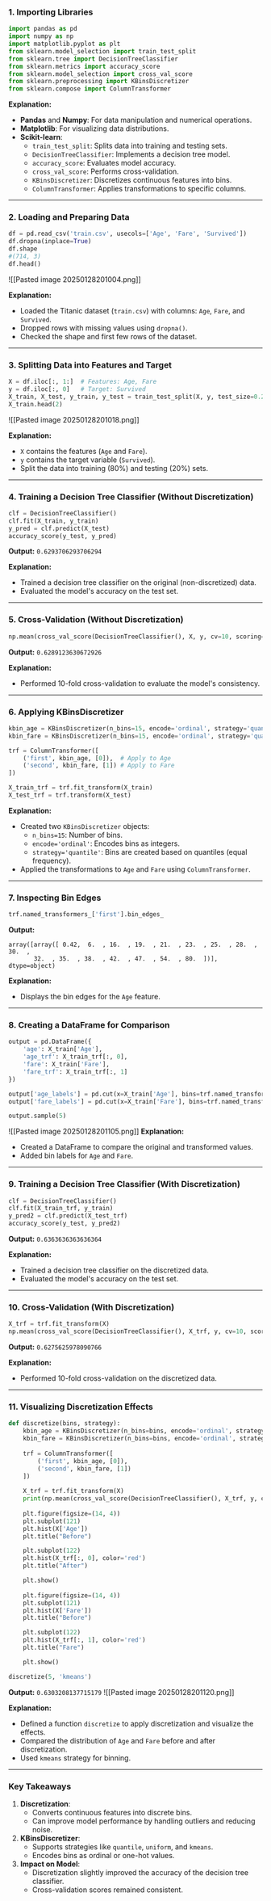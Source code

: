 ### **1. Importing Libraries**

```python
import pandas as pd
import numpy as np
import matplotlib.pyplot as plt
from sklearn.model_selection import train_test_split
from sklearn.tree import DecisionTreeClassifier
from sklearn.metrics import accuracy_score
from sklearn.model_selection import cross_val_score
from sklearn.preprocessing import KBinsDiscretizer
from sklearn.compose import ColumnTransformer
```

**Explanation:**
- **Pandas** and **Numpy**: For data manipulation and numerical operations.
- **Matplotlib**: For visualizing data distributions.
- **Scikit-learn**:
  - `train_test_split`: Splits data into training and testing sets.
  - `DecisionTreeClassifier`: Implements a decision tree model.
  - `accuracy_score`: Evaluates model accuracy.
  - `cross_val_score`: Performs cross-validation.
  - `KBinsDiscretizer`: Discretizes continuous features into bins.
  - `ColumnTransformer`: Applies transformations to specific columns.

---

### **2. Loading and Preparing Data**

```python
df = pd.read_csv('train.csv', usecols=['Age', 'Fare', 'Survived'])
df.dropna(inplace=True)
df.shape
#(714, 3)
df.head()
```
![[Pasted image 20250128201004.png]]

**Explanation:**
- Loaded the Titanic dataset (`train.csv`) with columns: `Age`, `Fare`, and `Survived`.
- Dropped rows with missing values using `dropna()`.
- Checked the shape and first few rows of the dataset.

---

### **3. Splitting Data into Features and Target**

```python
X = df.iloc[:, 1:]  # Features: Age, Fare
y = df.iloc[:, 0]   # Target: Survived
X_train, X_test, y_train, y_test = train_test_split(X, y, test_size=0.2, random_state=42)
X_train.head(2)
```
![[Pasted image 20250128201018.png]]

**Explanation:**
- `X` contains the features (`Age` and `Fare`).
- `y` contains the target variable (`Survived`).
- Split the data into training (80%) and testing (20%) sets.

---

### **4. Training a Decision Tree Classifier (Without Discretization)**

```python
clf = DecisionTreeClassifier()
clf.fit(X_train, y_train)
y_pred = clf.predict(X_test)
accuracy_score(y_test, y_pred)
```

**Output:** `0.6293706293706294`

**Explanation:**
- Trained a decision tree classifier on the original (non-discretized) data.
- Evaluated the model's accuracy on the test set.

---

### **5. Cross-Validation (Without Discretization)**

```python
np.mean(cross_val_score(DecisionTreeClassifier(), X, y, cv=10, scoring='accuracy'))
```

**Output:** `0.6289123630672926`

**Explanation:**
- Performed 10-fold cross-validation to evaluate the model's consistency.

---

### **6. Applying KBinsDiscretizer**

```python
kbin_age = KBinsDiscretizer(n_bins=15, encode='ordinal', strategy='quantile')
kbin_fare = KBinsDiscretizer(n_bins=15, encode='ordinal', strategy='quantile')

trf = ColumnTransformer([
    ('first', kbin_age, [0]),  # Apply to Age
    ('second', kbin_fare, [1]) # Apply to Fare
])

X_train_trf = trf.fit_transform(X_train)
X_test_trf = trf.transform(X_test)
```

**Explanation:**
- Created two `KBinsDiscretizer` objects:
  - `n_bins=15`: Number of bins.
  - `encode='ordinal'`: Encodes bins as integers.
  - `strategy='quantile'`: Bins are created based on quantiles (equal frequency).
- Applied the transformations to `Age` and `Fare` using `ColumnTransformer`.

---

### **7. Inspecting Bin Edges**

```python
trf.named_transformers_['first'].bin_edges_
```

**Output:**
```
array([array([ 0.42,  6.  , 16.  , 19.  , 21.  , 23.  , 25.  , 28.  , 30.  ,
       32.  , 35.  , 38.  , 42.  , 47.  , 54.  , 80.  ])], dtype=object)
```

**Explanation:**
- Displays the bin edges for the `Age` feature.

---

### **8. Creating a DataFrame for Comparison**

```python
output = pd.DataFrame({
    'age': X_train['Age'],
    'age_trf': X_train_trf[:, 0],
    'fare': X_train['Fare'],
    'fare_trf': X_train_trf[:, 1]
})

output['age_labels'] = pd.cut(x=X_train['Age'], bins=trf.named_transformers_['first'].bin_edges_[0].tolist())
output['fare_labels'] = pd.cut(x=X_train['Fare'], bins=trf.named_transformers_['second'].bin_edges_[0].tolist())

output.sample(5)
```
![[Pasted image 20250128201105.png]]
**Explanation:**
- Created a DataFrame to compare the original and transformed values.
- Added bin labels for `Age` and `Fare`.

---

### **9. Training a Decision Tree Classifier (With Discretization)**

```python
clf = DecisionTreeClassifier()
clf.fit(X_train_trf, y_train)
y_pred2 = clf.predict(X_test_trf)
accuracy_score(y_test, y_pred2)
```

**Output:** `0.6363636363636364`

**Explanation:**
- Trained a decision tree classifier on the discretized data.
- Evaluated the model's accuracy on the test set.

---

### **10. Cross-Validation (With Discretization)**

```python
X_trf = trf.fit_transform(X)
np.mean(cross_val_score(DecisionTreeClassifier(), X_trf, y, cv=10, scoring='accuracy'))
```

**Output:** `0.6275625978090766`

**Explanation:**
- Performed 10-fold cross-validation on the discretized data.

---

### **11. Visualizing Discretization Effects**

```python
def discretize(bins, strategy):
    kbin_age = KBinsDiscretizer(n_bins=bins, encode='ordinal', strategy=strategy)
    kbin_fare = KBinsDiscretizer(n_bins=bins, encode='ordinal', strategy=strategy)
    
    trf = ColumnTransformer([
        ('first', kbin_age, [0]),
        ('second', kbin_fare, [1])
    ])
    
    X_trf = trf.fit_transform(X)
    print(np.mean(cross_val_score(DecisionTreeClassifier(), X_trf, y, cv=10, scoring='accuracy')))
    
    plt.figure(figsize=(14, 4))
    plt.subplot(121)
    plt.hist(X['Age'])
    plt.title("Before")

    plt.subplot(122)
    plt.hist(X_trf[:, 0], color='red')
    plt.title("After")

    plt.show()
    
    plt.figure(figsize=(14, 4))
    plt.subplot(121)
    plt.hist(X['Fare'])
    plt.title("Before")

    plt.subplot(122)
    plt.hist(X_trf[:, 1], color='red')
    plt.title("Fare")

    plt.show()

discretize(5, 'kmeans')
```

**Output:** `0.6303208137715179`
![[Pasted image 20250128201120.png]]

**Explanation:**
- Defined a function `discretize` to apply discretization and visualize the effects.
- Compared the distribution of `Age` and `Fare` before and after discretization.
- Used `kmeans` strategy for binning.

---

### **Key Takeaways**

1. **Discretization**:
   - Converts continuous features into discrete bins.
   - Can improve model performance by handling outliers and reducing noise.
2. **KBinsDiscretizer**:
   - Supports strategies like `quantile`, `uniform`, and `kmeans`.
   - Encodes bins as ordinal or one-hot values.
3. **Impact on Model**:
   - Discretization slightly improved the accuracy of the decision tree classifier.
   - Cross-validation scores remained consistent.

